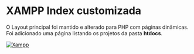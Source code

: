 # XAMPP Index customizada

O Layout principal foi mantido e alterado para PHP com páginas dinâmicas.
Foi adicionado uma página listando os projetos da pasta **htdocs**.

[![Xampp](https://www.apachefriends.org/images/xampp-logo-ac950edf.svg)](https://www.apachefriends.org/pt_br/index.html)